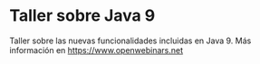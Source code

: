 
# Taller sobre Java 9

Taller sobre las nuevas funcionalidades incluidas en Java 9. Más información en https://www.openwebinars.net

